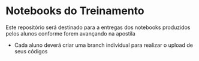 # Notebooks do Treinamento
Este repositório será destinado para a entregas dos notebooks produzidos pelos alunos conforme forem avançando na apostila
* Cada aluno deverá criar uma branch individual para realizar o upload de seus códigos
